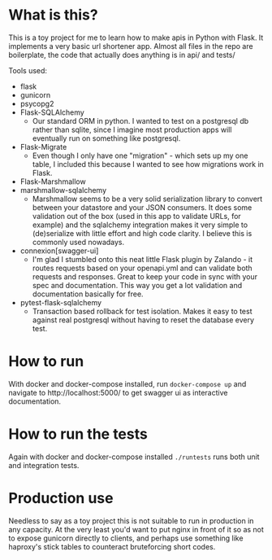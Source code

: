 # What is this?

This is a toy project for me to learn how to make apis in Python with Flask. It implements a very basic url shortener app.
Almost all files in the repo are boilerplate, the code that actually does anything is in api/ and tests/

Tools used:

* flask
* gunicorn
* psycopg2
* Flask-SQLAlchemy
    + Our standard ORM in python. I wanted to test on a postgresql db rather than sqlite, since I imagine most production apps will eventually run on something like postgresql.
* Flask-Migrate
    + Even though I only have one "migration" - which sets up my one table, I included this because I wanted to see how migrations work in Flask.
* Flask-Marshmallow
* marshmallow-sqlalchemy
    + Marshmallow seems to be a very solid serialization library to convert between your datastore and your JSON consumers. It does some validation out of the box (used in this app to validate URLs, for example) and the sqlalchemy integration makes it very simple to (de)serialize with little effort and high code clarity. I believe this is commonly used nowadays.
* connexion[swagger-ui]
    + I'm glad I stumbled onto this neat little Flask plugin by Zalando - it routes requests based on your openapi.yml and can validate both requests and responses. Great to keep your code in sync with your spec and documentation. This way you get a lot validation and documentation basically for free.
* pytest-flask-sqlalchemy
    + Transaction based rollback for test isolation. Makes it easy to test against real postgresql without having to reset the database every test.

# How to run

With docker and docker-compose installed, run `docker-compose up` and navigate to http://localhost:5000/ to get swagger ui as interactive documentation.

# How to run the tests

Again with docker and docker-compose installed `./runtests` runs both unit and integration tests.

# Production use

Needless to say as a toy project this is not suitable to run in production in any capacity. At the very least you'd want to put nginx in front of it so as not to expose gunicorn directly to clients, and perhaps use something like haproxy's stick tables to counteract bruteforcing short codes.
